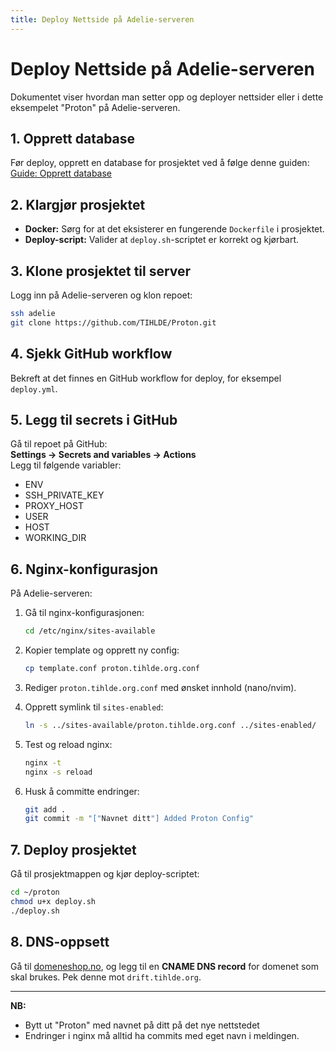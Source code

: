 ```yaml
---
title: Deploy Nettside på Adelie-serveren
---
```


# Deploy Nettside på Adelie-serveren

Dokumentet viser hvordan man setter opp og deployer nettsider eller i dette eksempelet "Proton" på Adelie-serveren.

## 1. Opprett database
Før deploy, opprett en database for prosjektet ved å følge denne guiden:  
[Guide: Opprett database](https://codex.tihlde.org/docs/drift/databaser/create-database)

## 2. Klargjør prosjektet

- **Docker:** Sørg for at det eksisterer en fungerende `Dockerfile` i prosjektet.
- **Deploy-script:** Valider at `deploy.sh`-scriptet er korrekt og kjørbart.

## 3. Klone prosjektet til server

Logg inn på Adelie-serveren og klon repoet:
```bash
ssh adelie
git clone https://github.com/TIHLDE/Proton.git
```

## 4. Sjekk GitHub workflow

Bekreft at det finnes en GitHub workflow for deploy, for eksempel `deploy.yml`.

## 5. Legg til secrets i GitHub

Gå til repoet på GitHub:  
**Settings → Secrets and variables → Actions**  
Legg til følgende variabler:
- ENV
- SSH_PRIVATE_KEY
- PROXY_HOST
- USER
- HOST
- WORKING_DIR

## 6. Nginx-konfigurasjon

På Adelie-serveren:

1. Gå til nginx-konfigurasjonen:
    ```bash
    cd /etc/nginx/sites-available
    ```

2. Kopier template og opprett ny config:
    ```bash
    cp template.conf proton.tihlde.org.conf
    ```

3. Rediger `proton.tihlde.org.conf` med ønsket innhold (nano/nvim).

4. Opprett symlink til `sites-enabled`:
    ```bash
    ln -s ../sites-available/proton.tihlde.org.conf ../sites-enabled/
    ```

5. Test og reload nginx:
    ```bash
    nginx -t
    nginx -s reload
    ```

6. Husk å committe endringer:
    ```bash
    git add .
    git commit -m "["Navnet ditt"] Added Proton Config"
    ```
## 7. Deploy prosjektet

Gå til prosjektmappen og kjør deploy-scriptet:
```bash
cd ~/proton
chmod u+x deploy.sh
./deploy.sh
```

## 8. DNS-oppsett

Gå til [domeneshop.no](https://domeneshop.no), og legg til en **CNAME DNS record** for domenet som skal brukes. Pek denne mot `drift.tihlde.org`.

---

**NB:**  
- Bytt ut "Proton" med navnet på ditt på det nye nettstedet
- Endringer i nginx må alltid ha commits med eget navn i meldingen.